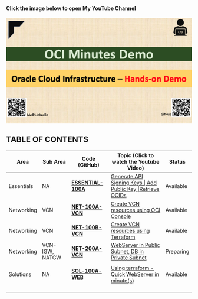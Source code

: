 #### Click the image below to open My YouTube Channel

[![Home Page](img/home.png)](https://www.youtube.com/channel/UCS5pANiji2QBLoUVNPsbDvQ/ "Click for Youtube Channel")



## TABLE OF CONTENTS

| Area       | Sub Area       | Code (GitHub)                        | Topic (Click to watch the Youtube Video)                     | Status    |
| ---------- | -------------- | ------------------------------------ | ------------------------------------------------------------ | --------- |
| Essentials | NA             | [**ESSENTIAL-100A**](ESSENTIAL-100A) | [Generate API Signing Keys \| Add Public Key \|Retrieve OCIDs](https://youtu.be/byuz_xRhn9U) | Available |
| Networking | VCN            | [**NET-100A-VCN**](NET-100A-VCN)     | [Create VCN resources using OCI Console](https://youtu.be/TUvFwSRR1Hk) | Available |
| Networking | VCN            | [**NET-100B-VCN**](NET-100B-VCN)     | [Create VCN resources using Terraform](https://youtu.be/sKrMnNtRZKc) | Available |
| Networking | VCN-IGW, NATGW | [**NET-200A-VCN**](NET-200A-VCN)     | [WebServer in Public Subnet, DB in Private Subnet](https://youtu.be/ZlWq7vqh2mE) | Preparing |
|            |                |                                      |                                                              |           |
| Solutions  | NA             | [**SOL-100A-WEB**](SOL-100A-WEB)     | [Using terraform - Quick WebServer in minute(s)](https://youtu.be/pqAZdW2ChjI) | Available |
|            |                |                                      |                                                              |           |
|            |                |                                      |                                                              |           |
|            |                |                                      |                                                              |           |
|            |                |                                      |                                                              |           |



